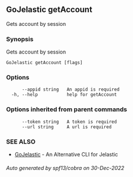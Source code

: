 ## GoJelastic getAccount

Gets account by session

### Synopsis

Gets account by session

```
GoJelastic getAccount [flags]
```

### Options

```
      --appid string   An appid is required
  -h, --help           help for getAccount
```

### Options inherited from parent commands

```
      --token string   A token is required
      --url string     A url is required
```

### SEE ALSO

* [GoJelastic](GoJelastic.md)	 - An Alternative CLI for Jelastic

###### Auto generated by spf13/cobra on 30-Dec-2022
